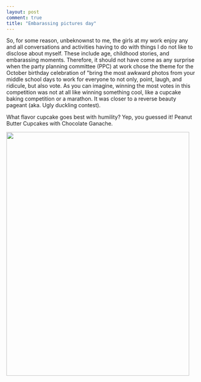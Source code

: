 ```yaml
---
layout: post
comment: true
title: "Embarassing pictures day"
---
```

So, for some reason, unbeknownst to me, the girls at my work enjoy any and all conversations and activities having to do with things I do not like to disclose about myself. These include age, childhood stories, and embarassing moments. Therefore, it should not have come as any surprise when the party planning committee (PPC) at work chose the theme for the October birthday celebration of "bring the most awkward photos from your middle school days to work for everyone to not only, point, laugh, and ridicule, but also vote. As you can imagine, winning the most votes in this competition was not at all like winning something cool, like a cupcake baking competition or a marathon. It was closer to a reverse beauty pageant (aka. Ugly duckling contest).

What flavor cupcake goes best with humility? Yep, you guessed it! Peanut Butter Cupcakes with Chocolate Ganache.

<a href="http://ieatcupcakes.com/wp-content/uploads/2010/10/p_2048_1536_383F9CC0-A7A9-492A-863F-72DA5BDD63AA.jpeg"><a rel="attachment wp-att-159" href="http://ieatcupcakes.com/2010/10/18/embarassing-pictures-day/p_2048_1536_383f9cc0-a7a9-492a-863f-72da5bdd63aa-jpeg/"><img class="alignleft size-full wp-image-159" title="Chocolate Ganache" src="http://ieatcupcakes.com/wp-content/uploads/2010/10/p_2048_1536_383F9CC0-A7A9-492A-863F-72DA5BDD63AA.jpeg" alt="" width="480" height="640" /></a></a>
